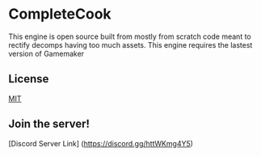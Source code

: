 # CompleteCook
 
This engine is open source built from mostly from scratch code meant to rectify decomps having too much assets.
This engine requires the lastest version of Gamemaker
## License

[MIT](https://choosealicense.com/licenses/mit/)

## Join the server!
[Discord Server Link]
(https://discord.gg/httWKmg4Y5)
